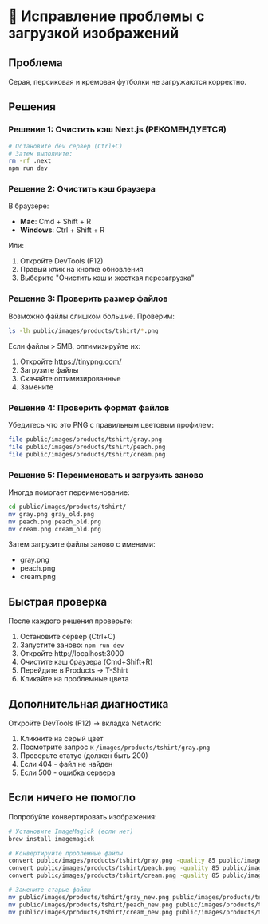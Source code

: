 # 🔧 Исправление проблемы с загрузкой изображений

## Проблема
Серая, персиковая и кремовая футболки не загружаются корректно.

## Решения

### Решение 1: Очистить кэш Next.js (РЕКОМЕНДУЕТСЯ)

```bash
# Остановите dev сервер (Ctrl+C)
# Затем выполните:
rm -rf .next
npm run dev
```

### Решение 2: Очистить кэш браузера

В браузере:
- **Mac**: Cmd + Shift + R
- **Windows**: Ctrl + Shift + R

Или:
1. Откройте DevTools (F12)
2. Правый клик на кнопке обновления
3. Выберите "Очистить кэш и жесткая перезагрузка"

### Решение 3: Проверить размер файлов

Возможно файлы слишком большие. Проверим:

```bash
ls -lh public/images/products/tshirt/*.png
```

Если файлы > 5MB, оптимизируйте их:
1. Откройте https://tinypng.com/
2. Загрузите файлы
3. Скачайте оптимизированные
4. Замените

### Решение 4: Проверить формат файлов

Убедитесь что это PNG с правильным цветовым профилем:

```bash
file public/images/products/tshirt/gray.png
file public/images/products/tshirt/peach.png
file public/images/products/tshirt/cream.png
```

### Решение 5: Переименовать и загрузить заново

Иногда помогает переименование:

```bash
cd public/images/products/tshirt/
mv gray.png gray_old.png
mv peach.png peach_old.png
mv cream.png cream_old.png
```

Затем загрузите файлы заново с именами:
- gray.png
- peach.png
- cream.png

## Быстрая проверка

После каждого решения проверьте:

1. Остановите сервер (Ctrl+C)
2. Запустите заново: `npm run dev`
3. Откройте http://localhost:3000
4. Очистите кэш браузера (Cmd+Shift+R)
5. Перейдите в Products → T-Shirt
6. Кликайте на проблемные цвета

## Дополнительная диагностика

Откройте DevTools (F12) → вкладка Network:
1. Кликните на серый цвет
2. Посмотрите запрос к `/images/products/tshirt/gray.png`
3. Проверьте статус (должен быть 200)
4. Если 404 - файл не найден
5. Если 500 - ошибка сервера

## Если ничего не помогло

Попробуйте конвертировать изображения:

```bash
# Установите ImageMagick (если нет)
brew install imagemagick

# Конвертируйте проблемные файлы
convert public/images/products/tshirt/gray.png -quality 85 public/images/products/tshirt/gray_new.png
convert public/images/products/tshirt/peach.png -quality 85 public/images/products/tshirt/peach_new.png
convert public/images/products/tshirt/cream.png -quality 85 public/images/products/tshirt/cream_new.png

# Замените старые файлы
mv public/images/products/tshirt/gray_new.png public/images/products/tshirt/gray.png
mv public/images/products/tshirt/peach_new.png public/images/products/tshirt/peach.png
mv public/images/products/tshirt/cream_new.png public/images/products/tshirt/cream.png
```
